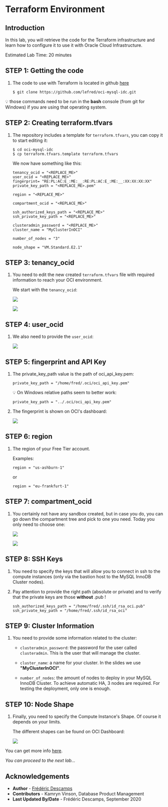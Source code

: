 # Terraform Environment

## Introduction

In this lab, you will retrieve the code for the Terraform infrastructure and learn how to configure it to use it with Oracle Cloud Infrastructure.

Estimated Lab Time: 20 minutes
 
## **STEP 1**: Getting the code

1. The code to use with Terraform is located in github [here](https://github.com/lefred/oci-mysql-idc.git)

    ```
    $ git clone https://github.com/lefred/oci-mysql-idc.git
    ```

💡 those commands need to be run in the **bash** console (from git for Windows) if you are using that operating system.

## **STEP 2**: Creating terraform.tfvars

1. The repository includes a template for `terraform.tfvars`, you can copy it to start editing it:

    ```
    $ cd oci-mysql-idc
    $ cp terraform.tfvars.template terraform.tfvars
    ``` 

    We now have something like this: 

    ```
    tenancy_ocid = "<REPLACE_ME>"
    user_ocid = "<REPLACE_ME>"
    fingerprint= "RE:PL:AC:E_:ME:__:RE:PL:AC:E_:ME:__:XX:XX:XX:XX"
    private_key_path = "<REPLACE_ME>.pem"

    region = "<REPLACE_ME>"

    compartment_ocid = "<REPLACE_ME>"

    ssh_authorized_keys_path = "<REPLACE_ME>"
    ssh_private_key_path = "<REPLACE_ME>"

    clusteradmin_password = "<REPLACE_ME>"
    cluster_name = "MyClusterInOCI"

    number_of_nodes = "3"

    node_shape = "VM.Standard.E2.1"
    ```

## **STEP 3**: tenancy_ocid

1. You need to edit the new created `terraform.tfvars` file with required information to reach your OCI environment.

    We start with the `tenancy_ocid`:

    ![](.././images/gui/01.png)  

    ![](.././images/gui/02.png)

## **STEP 4**: user_ocid

1. We also need to provide the `user_ocid`:

    ![](.././images/gui/03.png)

## **STEP 5**: fingerprint and API Key

1. The private\_key\_path value is the path of oci\_api\_key.pem:

    ```
    private_key_path = "/home/fred/.oci/oci_api_key.pem"
    ```

    💡 On Windows relative paths seem to better work:

    ```
    private_key_path = "../.oci/oci_api_key.pem"
    ```

2. The fingerprint is shown on OCI's dashboard:

    ![](.././images/gui/12.png)

## **STEP 6**: region

1. The region of your Free Tier account.

    Examples:

    ```
    region = "us-ashburn-1"
    ```

    or 

    ```
    region = "eu-frankfurt-1"
    ```

## **STEP 7**: compartment_ocid

1. You certainly not have any sandbox created, but in case you do, you can go down the compartment tree and pick to one you need. Today you only need to choose one:

    ![](.././images/gui/05.png)

    ![](.././images/gui/06.png)

## **STEP 8**: SSH Keys

1. You need to specify the keys that will allow you to connect in ssh to the compute instances (only via the bastion host to the MySQL InnoDB Cluster nodes).

2. Pay attention to provide the right path (absolute or private) and to verify that the private keys are those **without** .pub !

    ```
    ssh_authorized_keys_path = "/home/fred/.ssh/id_rsa_oci.pub"
    ssh_private_key_path = "/home/fred/.ssh/id_rsa_oci"
    ```

## **STEP 9**: Cluster Information

1. You need to provide some information related to the cluster:

    * `clusteradmin_password`: the password for the user called `clusteradmin`. This is the user that will manage the cluster.

    * `cluster_name`: a name for your cluster. In the slides we use **"MyClusterInOCI"**.

    * `number_of_nodes`: the amount of nodes to deploy in your MySQL InnoDB Cluster. To achieve automatic HA, 3 nodes are required. For testing the deployment, only one is enough.


## **STEP 10**: Node Shape

1. Finally, you need to specify the Compute Instance's Shape. Of course it depends on your limits.

    The different shapes can be found on OCI Dashboard:

    ![](.././images/gui/13.png)

You can get more info [here](https://docs.cloud.oracle.com/en-us/iaas/Content/Compute/References/computeshapes.htm).

*You can proceed to the next lab…*

## Acknowledgements

- **Author** - [Frédéric Descamps](https://lefred.be)
- **Contributors** - Kamryn Vinson, Database Product Management
- **Last Updated By/Date** - Frédéric Descamps, September 2020

